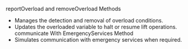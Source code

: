 reportOverload and removeOverload Methods
   - Manages the detection and removal of overload conditions.
   - Updates the overloaded variable to halt or resume lift operations.
 communicate With EmergencyServices Method
   - Simulates communication with emergency services when required.

